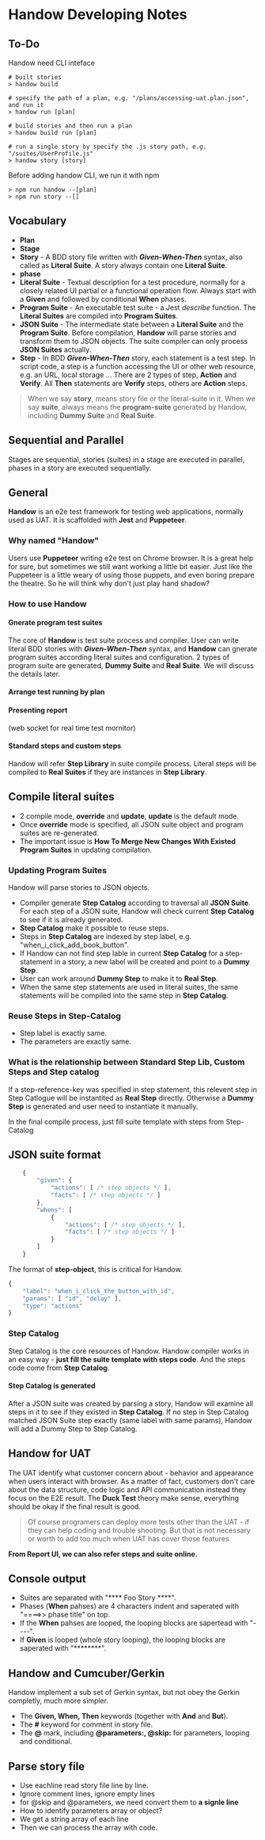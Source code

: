 # Handow Developing Notes

## To-Do

Handow need CLI inteface

    # built stories
    > handow build

    # specify the path of a plan, e.g. "/plans/accessing-uat.plan.json", and run it
    > handow run [plan]

    # build stories and then run a plan
    > handow build run [plan]

    # run a single story by specify the .js story path, e.g. "/suites/UserProfile.js"
    > handow story [story]

Before adding handow CLI, we run it with npm

    > npm run handow --[plan]
    > npm run story --[]





## Vocabulary

+ **Plan**
+ **Stage**
+ **Story** - A BDD story file written with _**Given-When-Then**_ syntax, also called as **Literal Suite**. A story always contain one **Literal Suite**.
+ **phase**
+ **Literal Suite** - Textual description for a test procedure, normally for a closely related UI partial or a functional operation flow. Always start with a **Given** and followed by conditional **When** phases.
+ **Program Suite** - An executable test suite - a Jest _describe_ function. The **Literal Suites** are compiled into **Program Suites**.
+ **JSON Suite** - The intermediate state between a **Literal Suite** and the **Program Suite**. Before compilation, **Handow** will parse stories and transform them to JSON objects. The suite compiler can only process **JSON Suites** actually.
+ **Step** - In BDD _**Given-When-Then**_ story, each statement is a test step. In script code, a step is a function accessing the UI or other web resource, e.g. an URL, local storage ... There are 2 types of step, **Action** and **Verify**. All **Then** statements are **Verify** steps, others are **Action** steps.

> When we say **story**, means story file or the literal-suite in it. When we say **suite**, always means the **program-suite** generated by Handow, including **Dummy Suite** and **Real Suite**.

## Sequential and Parallel

Stages are sequential, stories (suites) in a stage are executed in parallel, phases in a story are executed sequentially.

## General

**Handow** is an e2e test framework for testing web applications, normally used as UAT. It is scaffolded with **Jest** and **Puppeteer**.

### Why named "Handow"

Users use **Puppeteer** writing e2e test on Chrome browser. It is a great help for sure, but sometimes we still want working a little bit easier. Just like the Puppeteer is a little weary of using those puppets, and even boring prepare the theatre. So he will think why don't just play hand shadow? 

### How to use Handow

#### Gnerate program test suites

The core of **Handow** is test suite process and compiler. User can write literal BDD stories with _**Given-When-Then**_ syntax, and **Handow** can gnerate program suites according literal suites and configuration. 2 types of program suite are generated, **Dummy Suite** and **Real Suite**. We will discuss the details later.

#### Arrange test running by plan

#### Presenting report

(web socket for real time test mornitor)

#### Standard steps and custom steps

Handow will refer **Step Library** in suite compile process. Literal steps will be compiled to **Real Suites** if they are instances in **Step Library**.

## Compile literal suites

+ 2 compile mode, **override** and **update**, **update** is the default mode.
+ Once **override** mode is specified, all JSON suite object and program suites are re-generated.
+ The important issue is **How To Merge New Changes With Existed Program Suites** in updating compilation.

### Updating Program Suites

Handow will parse stories to JSON objects. 

+ Compiler generate **Step Catalog** according to traversal all **JSON Suite**. For each step of a JSON suite, Handow will check current **Step Catalog** to see if it is already generated.
+ **Step Catalog** make it possible to reuse steps.
+ Steps in **Step Catalog** are indexed by step label, e.g. "when_i_click_add_book_button".
+ If Handow can not find step lable in current **Step Catalog** for a step-statement in a story, a new label will be created and point to a **Dummy Step**.
+ User can work arround **Dummy Step** to make it to **Real Step**.
+ When the same step statements are used in literal suites, the same statements will be compiled into the same step in **Step Catalog**.

### Reuse Steps in Step-Catalog

+ Step label is exactly same.
+ The parameters are exactly same.

### What is the relationship between Standard Step Lib, Custom Steps and Step catalog

If a step-reference-key was specified in step statement, this relevent step in Step Catlogue will be instantited as **Real Step** directly. Otherwise a **Dummy Step** is generated and user need to instantiate it manually.

In the final compile process, just fill suite template with steps from Step-Catalog

## JSON suite format

```js
    {
        "given": {
            "actions": [ /* step objects */ ],
            "facts": [ /* step objects */ ]
        },
        "whens": [
            {
                "actions": [ /* step objects */ ],
                "facts": [ /* step objects */ ]
            }
        ]
    }
```

The format of **step-object**, this is critical for Handow.

```js
{
    "label": "when_i_click_the_button_with_id",
    "params": [ "id", "delay" ],
    "type": "actions"
}
```

### Step Catalog

Step Catalog is the core resources of Handow. Handow compiler works in an easy way - **just fill the suite template with steps code**. And the steps code come from **Step Catalog**.

#### Step Catalog is generated

After a JSON suite was created by parsing a story, Handow will examine all steps in it to see if they existed in **Step Catalog**. If no step in Step Catalog matched JSON Suite step exactly (same label with same params), Handow will add a Dummy Step to Step Catalog.

## Handow for UAT

The UAT identify what customer concern about - behavior and appearance when users interact with browser. As a matter of fact, customers don't care about the data structure, code logic and API communication instead they focus on the E2E result. The **Duck Test** theory make sense, everything should be okay if the final result is good. 

> Of course programers can deploy more tests other than the UAT - if they can help coding and trouble shooting. But that is not necessary or worth to add too much when UAT has cover those features.

**From Report UI, we can also refer steps and suite online.**

## Console output

+ Suites are separated with "**** Foo Story ****".
+ Phases (**When** pahses) are 4 characters indent and saperated with "====>> phase title" on top.
+ If the **When** pahses are looped, the looping blocks are sapertead with "----".
+ If **Given** is looped (whole story looping), the looping blocks are saperated with "********".

## Handow and Cumcuber/Gerkin

Handow implement a sub set of Gerkin syntax, but not obey the Gerkin completly, much more simpler.

+ The **Given, When, Then** keywords (together with **And** and **But**).
+ The **#** keyword for comment in story file.
+ The **@** mark, including **@parameters:, @skip:** for parameters, looping and conditional.

## Parse story file

+ Use eachline read story file line by line.
+ Ignore comment lines, ignore empty lines
+ for @skip and @parameters, we need convert them to **a signle line**
+ How to identify parameters array or object?
+ We get a string array of each line
+ Then we can process the array with code.
